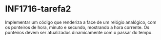 # INF1716-tarefa2

Implementar um código que renderiza a face de um relógio analógico, com os ponteiros de hora, minuto e secundo, mostrando a hora corrente. Os ponteiros devem ser atualizados dinamicamente com o passar do tempo.

